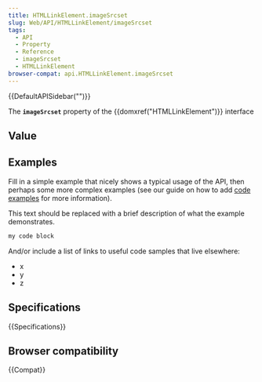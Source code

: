 ```yaml
---
title: HTMLLinkElement.imageSrcset
slug: Web/API/HTMLLinkElement/imageSrcset
tags:
  - API
  - Property
  - Reference
  - imageSrcset
  - HTMLLinkElement
browser-compat: api.HTMLLinkElement.imageSrcset
---
```

{{DefaultAPISidebar("")}}

The **`imageSrcset`** property of the {{domxref("HTMLLinkElement")}} interface 

## Value



## Examples

Fill in a simple example that nicely shows a typical usage of the API, then perhaps some more complex examples (see our guide on how to add [code examples](/en-US/docs/MDN/Contribute/Structures/Code_examples) for more information).

This text should be replaced with a brief description of what the example demonstrates.

```js
my code block
```

And/or include a list of links to useful code samples that live elsewhere:

*   x
*   y
*   z

## Specifications

{{Specifications}}

## Browser compatibility

{{Compat}}



